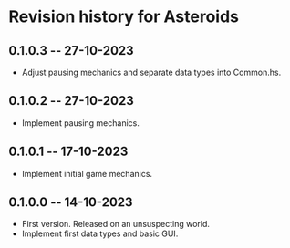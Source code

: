 # Revision history for Asteroids

## 0.1.0.3 -- 27-10-2023

* Adjust pausing mechanics and separate data types into Common.hs.

## 0.1.0.2 -- 27-10-2023

* Implement pausing mechanics.

## 0.1.0.1 -- 17-10-2023

* Implement initial game mechanics.

## 0.1.0.0 -- 14-10-2023

* First version. Released on an unsuspecting world.
* Implement first data types and basic GUI.
